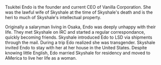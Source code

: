 Tsukitei Endo is the founder and current CEO of Vanilla Corporation.
She was the lawful wife of Skyshale at the time of Skyshale's death and is the heri to much of Skyshale's intellectual property.

Originally a salaryman living in Osaka, Endo was deeply unhappy with their life.
They met Skyshale on IRC and started a regular correspondance, quickly becoming friends.
Skyshale introduced Edo to LSD via shipments through the mail.
During a trip Edo realized she was transgender.
Skyshale invited Endo to stay with her at her house in the United States.
Despite knowing little English, Edo married Skyshale for residency and moved to AMerica to live her life as a woman.
